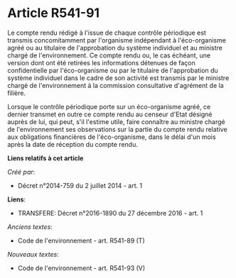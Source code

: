 # Article R541-91

Le compte rendu rédigé à l'issue de chaque contrôle périodique est transmis concomitamment par l'organisme indépendant à
l'éco-organisme agréé ou au titulaire de l'approbation du système individuel et au ministre chargé de l'environnement. Ce
compte rendu ou, le cas échéant, une version dont ont été retirées les informations détenues de façon confidentielle par
l'éco-organisme ou par le titulaire de l'approbation du système individuel dans le cadre de son activité est transmis par le
ministre chargé de l'environnement à la commission consultative d'agrément de la filière. 

Lorsque le contrôle périodique porte sur un éco-organisme agréé, ce dernier transmet en outre ce compte rendu au censeur
d'Etat désigné auprès de lui, qui peut, s'il l'estime utile, faire connaître au ministre chargé de l'environnement ses
observations sur la partie du compte rendu relative aux obligations financières de l'éco-organisme, dans le délai d'un mois
après la date de réception du compte rendu.

**Liens relatifs à cet article**

_Créé par_:

  - Décret n°2014-759 du 2 juillet 2014 - art. 1

**Liens**:

  - TRANSFERE: Décret n°2016-1890 du 27 décembre 2016 - art. 1

_Anciens textes_:

  - Code de l'environnement - art. R541-89 (T)

_Nouveaux textes_:

  - Code de l'environnement - art. R541-93 (V)
